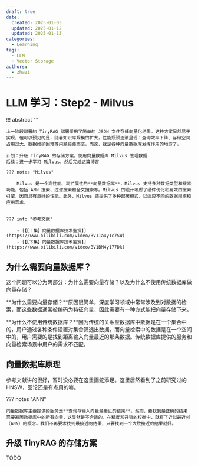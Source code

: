```yaml
---
draft: true
date:
  created: 2025-01-03
  updated: 2025-01-12
  updated: 2025-01-13
categories:
  - Learning
tags:
  - LLM
  - Vector Storage
authors:
  - zhazi
---
```


# LLM 学习：Step2 - Milvus

!!! abstract ""

    上一阶段部署的 TinyRAG 部署采用了简单的 JSON 文件存储向量化结果。这种方案虽然易于实现，但可以预见的是，随着知识库规模的扩大，性能瓶颈逐渐显现：查询效率下降、存储空间占用过大、数据维护困难等问题接踵而至。而这，就是各种向量数据库发挥作用的地方了。

    计划：升级 TinyRAG 的存储方案，使用向量数据库 Milvus 管理数据  
    后续：进一步学习 Milvus，然后完成这篇博客

    ??? notes "Milvus"

        Milvus 是一个高性能、高扩展性的**向量数据库**，Milvus 支持多种数据类型和搜索功能，包括 ANN 搜索、过滤搜索和全文搜索等。Milvus 的设计考虑了硬件优化和高效的搜索引擎，因而具有良好的性能。此外，Milvus 还提供了多种部署模式，以适应不同的数据规模和应用需求。


    ??? info "参考文献"

        - [【【上集】向量数据库技术鉴赏】](https://www.bilibili.com/video/BV11a4y1c7SW)
        - [【【下集】向量数据库技术鉴赏】](https://www.bilibili.com/video/BV1BM4y177Dk)
<!-- more -->

## 为什么需要向量数据库？
这个问题可以分为两部分：为什么需要向量存储？以及为什么不使用传统数据库做向量存储？

**为什么需要向量存储？**原因很简单，深度学习领域中常常涉及到对数据的检索，而这些数据通常被编码为特征向量，因此需要有一种方式能把向量存储下来。

**为什么不使用传统数据库？**因为传统的关系型数据库中数据是在一个集合中的，用户通过各种条件设置对集合筛选出数据。而向量检索中的数据是在一个空间中的，用户需要的是找到距离输入向量最近的那条数据。传统数据库提供的服务和向量检索场景中用户的需求不匹配。

## 向量数据库原理

参考文献讲的很好，暂时没必要在这里画蛇添足。这里居然看到了之前研究过的 HNSW，图论还是有点用的嘛。

??? notes "ANN"

    向量数据库主要提供的服务是**查询与输入向量最接近的结果**。然而，要找到最正确的结果需要遍历数据库中的所有向量，这显然是不合适的。在精度和开销的权衡中，就有了近似最近邻（ANN）的概念。我们不再要求找到最接近的结果，只要找到一个大致接近的结果就好。


## 升级 TinyRAG 的存储方案
TODO
